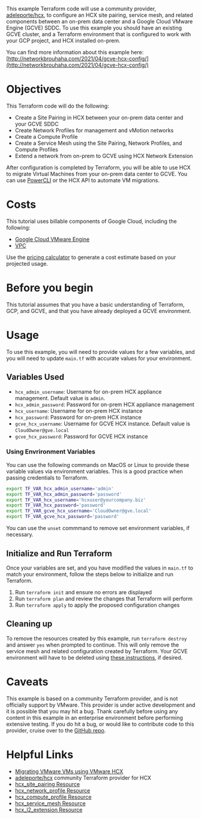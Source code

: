 
This example Terraform code will use a community provider, [adeleporte/hcx](https://registry.terraform.io/providers/adeleporte/hcx/), to configure an HCX site pairing, service mesh, and related components between an on-prem data center and a Google Cloud VMware Engine (GCVE) SDDC. To use this example you should have an existing GCVE cluster, and a Terraform environment that is configured to work with your GCP project, and HCX installed on-prem.

You can find more information about this example here: [http://networkbrouhaha.com/2021/04/gcve-hcx-config/](http://networkbrouhaha.com/2021/04/gcve-hcx-config/)

# Objectives

This Terraform code will do the following:

* Create a Site Pairing in HCX between your on-prem data center and your GCVE SDDC
* Create Network Profiles for management and vMotion networks
* Create a Compute Profile
* Create a Service Mesh using the Site Pairing, Network Profiles, and Compute Profiles
* Extend a network from on-prem to GCVE using HCX Network Extension

After configuration is completed by Terraform, you will be able to use HCX to migrate Virtual Machines from your on-prem data center to GCVE. You can use [PowerCLI](https://developer.vmware.com/powercli) or the HCX API to automate VM migrations.

# Costs 

This tutorial uses billable components of Google Cloud, including the following:

* [Google Cloud VMware Engine](https://cloud.google.com/vmware-engine)
* [VPC](https://cloud.google.com/vpc/pricing)

Use the [pricing calculator](https://cloud.google.com/products/calculator) to generate a cost estimate based on your projected usage.

# Before you begin

This tutorial assumes that you have a basic understanding of Terraform, GCP, and GCVE, and that you have already deployed a GCVE environment.   

# Usage

To use this example, you will need to provide values for a few variables, and you will need to update `main.tf` with accurate values for your environment.

## Variables Used

* `hcx_admin_username`: Username for on-prem HCX appliance management. Default value is `admin`.
* `hcx_admin_password`: Password for on-prem HCX appliance management
* `hcx_username`: Username for on-prem HCX instance
* `hcx_password`: Password for on-prem HCX instance
* `gcve_hcx_username`: Username for GCVE HCX instance. Default value is `CloudOwner@gve.local`
* `gcve_hcx_password`: Password for GCVE HCX instance

### Using Envrironment Variables

You can use the following commands on MacOS or Linux to provide these variable values via environment variables. This is a good practice when passing credentials to Terraform.

```bash
export TF_VAR_hcx_admin_username='admin'
export TF_VAR_hcx_admin_password='password'
export TF_VAR_hcx_username='hcxuser@yourcompany.biz'
export TF_VAR_hcx_password='password'
export TF_VAR_gcve_hcx_username='CloudOwner@gve.local'
export TF_VAR_gcve_hcx_password='password'
```

You can use the `unset` commmand to remove set environment variables, if necessary.

## Initialize and Run Terraform

Once your variables are set, and you have modified the values in `main.tf` to match your environment, follow the steps below to initialize and run Terraform.

1. Run `terraform init` and ensure no errors are displayed
2. Run `terraform plan` and review the changes that Terraform will perform
3. Run `terraform apply` to apply the proposed configuration changes

## Cleaning up

To remove the resources created by this example, run `terraform destroy` and answer `yes` when prompted to continue. This will only remove the service mesh and related configuration created by Terraform. Your GCVE environment will have to be deleted using [these instructions](https://cloud.google.com/vmware-engine/docs/private-clouds/howto-delete-private-cloud), if desired.

# Caveats

This example is based on a community Terraform provider, and is not officially support by VMware. This provider is under active development and it is possible that you may hit a bug. Thank carefully before using any content in this example in an enterprise environment before performing extensive testing. If you do hit a bug, or would like to contribute code to this provider, cruise over to the [GitHub repo](https://github.com/adeleporte/terraform-provider-hcx).

# Helpful Links

* [Migrating VMware VMs using VMware HCX](https://cloud.google.com/vmware-engine/docs/workloads/howto-migrate-vms-using-hcx)
* [adeleporte/hcx](https://registry.terraform.io/providers/adeleporte/hcx/) community Terraform provider for HCX
* [hcx_site_pairing Resource](https://registry.terraform.io/providers/adeleporte/hcx/latest/docs/resources/site_pairing)
* [hcx_network_profile Resource](https://registry.terraform.io/providers/adeleporte/hcx/latest/docs/resources/network_profile)
* [hcx_compute_profile Resource](https://registry.terraform.io/providers/adeleporte/hcx/latest/docs/resources/compute_profile)
* [hcx_service_mesh Resource](https://registry.terraform.io/providers/adeleporte/hcx/latest/docs/resources/service_mesh)
* [hcx_l2_extension Resource](https://registry.terraform.io/providers/adeleporte/hcx/latest/docs/resources/l2_extension)